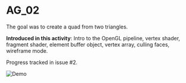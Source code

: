 # AG_02
The goal was to create a quad from two triangles.

**Introduced in this activity**: Intro to the OpenGL pipeline, vertex shader, fragment shader, element buffer object, vertex array, culling faces, wireframe mode.

Progress tracked in issue #2.


![Demo](demo.png "DEMO AG_02")
